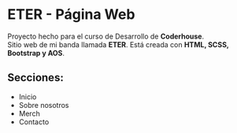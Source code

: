 # ETER - Página Web

Proyecto hecho para el curso de Desarrollo de **Coderhouse**.  
Sitio web de mi banda llamada **ETER**.
Está creada con **HTML, SCSS, Bootstrap y AOS**.

## Secciones:
- Inicio
- Sobre nosotros
- Merch
- Contacto
